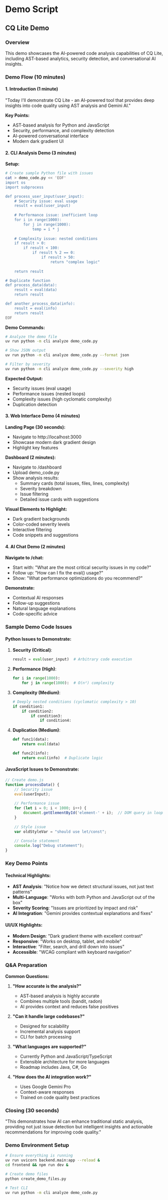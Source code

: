 # Demo Script

## CQ Lite Demo

### Overview
This demo showcases the AI-powered code analysis capabilities of CQ Lite, including AST-based analytics, security detection, and conversational AI insights.

### Demo Flow (10 minutes)

#### 1. Introduction (1 minute)
"Today I'll demonstrate CQ Lite - an AI-powered tool that provides deep insights into code quality using AST analysis and Gemini AI."

**Key Points:**
- AST-based analysis for Python and JavaScript
- Security, performance, and complexity detection
- AI-powered conversational interface
- Modern dark gradient UI

#### 2. CLI Analysis Demo (3 minutes)

**Setup:**
```bash
# Create sample Python file with issues
cat > demo_code.py << 'EOF'
import os
import subprocess

def process_user_input(user_input):
    # Security issue: eval usage
    result = eval(user_input)
    
    # Performance issue: inefficient loop
    for i in range(1000):
        for j in range(1000):
            temp = i * j
    
    # Complexity issue: nested conditions
    if result > 0:
        if result < 100:
            if result % 2 == 0:
                if result > 50:
                    return "complex logic"
    
    return result

# Duplicate function
def process_data(data):
    result = eval(data)
    return result

def another_process_data(info):
    result = eval(info)
    return result
EOF
```

**Demo Commands:**
```bash
# Analyze the demo file
uv run python -m cli analyze demo_code.py

# Show JSON output
uv run python -m cli analyze demo_code.py --format json

# Filter by severity
uv run python -m cli analyze demo_code.py --severity high
```

**Expected Output:**
- Security issues (eval usage)
- Performance issues (nested loops)
- Complexity issues (high cyclomatic complexity)
- Duplication detection

#### 3. Web Interface Demo (4 minutes)

**Landing Page (30 seconds):**
- Navigate to http://localhost:3000
- Showcase modern dark gradient design
- Highlight key features

**Dashboard (2 minutes):**
- Navigate to /dashboard
- Upload demo_code.py
- Show analysis results:
  - Summary cards (total issues, files, lines, complexity)
  - Severity breakdown
  - Issue filtering
  - Detailed issue cards with suggestions

**Visual Elements to Highlight:**
- Dark gradient backgrounds
- Color-coded severity levels
- Interactive filtering
- Code snippets and suggestions

#### 4. AI Chat Demo (2 minutes)

**Navigate to /chat:**
- Start with: "What are the most critical security issues in my code?"
- Follow up: "How can I fix the eval() usage?"
- Show: "What performance optimizations do you recommend?"

**Demonstrate:**
- Contextual AI responses
- Follow-up suggestions
- Natural language explanations
- Code-specific advice

### Sample Demo Code Issues

#### Python Issues to Demonstrate:

1. **Security (Critical)**:
   ```python
   result = eval(user_input)  # Arbitrary code execution
   ```

2. **Performance (High)**:
   ```python
   for i in range(1000):
       for j in range(1000):  # O(n²) complexity
   ```

3. **Complexity (Medium)**:
   ```python
   # Deeply nested conditions (cyclomatic complexity > 10)
   if condition1:
       if condition2:
           if condition3:
               if condition4:
   ```

4. **Duplication (Medium)**:
   ```python
   def func1(data):
       return eval(data)
   
   def func2(info):
       return eval(info)  # Duplicate logic
   ```

#### JavaScript Issues to Demonstrate:

```javascript
// Create demo.js
function processData() {
    // Security issue
    eval(userInput);
    
    // Performance issue
    for (let i = 0; i < 1000; i++) {
        document.getElementById('element-' + i);  // DOM query in loop
    }
    
    // Style issue
    var oldStyleVar = "should use let/const";
    
    // Console statement
    console.log("Debug statement");
}
```

### Key Demo Points

#### Technical Highlights:
- **AST Analysis**: "Notice how we detect structural issues, not just text patterns"
- **Multi-Language**: "Works with both Python and JavaScript out of the box"
- **Severity Scoring**: "Issues are prioritized by impact and risk"
- **AI Integration**: "Gemini provides contextual explanations and fixes"

#### UI/UX Highlights:
- **Modern Design**: "Dark gradient theme with excellent contrast"
- **Responsive**: "Works on desktop, tablet, and mobile"
- **Interactive**: "Filter, search, and drill down into issues"
- **Accessible**: "WCAG compliant with keyboard navigation"

### Q&A Preparation

**Common Questions:**

1. **"How accurate is the analysis?"**
   - AST-based analysis is highly accurate
   - Combines multiple tools (bandit, radon)
   - AI provides context and reduces false positives

2. **"Can it handle large codebases?"**
   - Designed for scalability
   - Incremental analysis support
   - CLI for batch processing

3. **"What languages are supported?"**
   - Currently Python and JavaScript/TypeScript
   - Extensible architecture for more languages
   - Roadmap includes Java, C#, Go

4. **"How does the AI integration work?"**
   - Uses Google Gemini Pro
   - Context-aware responses
   - Trained on code quality best practices

### Closing (30 seconds)
"This demonstrates how AI can enhance traditional static analysis, providing not just issue detection but intelligent insights and actionable recommendations for improving code quality."

### Demo Environment Setup

```bash
# Ensure everything is running
uv run uvicorn backend.main:app --reload &
cd frontend && npm run dev &

# Create demo files
python create_demo_files.py

# Test CLI
uv run python -m cli analyze demo_code.py
```